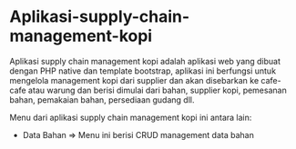 # Aplikasi-supply-chain-management-kopi

Aplikasi supply chain management kopi adalah aplikasi web yang dibuat dengan PHP native dan template bootstrap, 
aplikasi ini berfungsi untuk mengelola management kopi dari supplier dan akan disebarkan ke cafe-cafe atau warung dan berisi 
dimulai dari bahan, supplier kopi, pemesanan bahan, pemakaian bahan, persediaan gudang dll.

Menu dari aplikasi supply chain management kopi ini antara lain:
- Data Bahan
  => Menu ini berisi CRUD management data bahan
